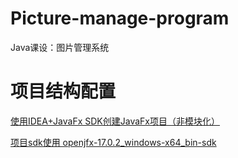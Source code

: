 # Picture-manage-program

Java课设：图片管理系统

# 项目结构配置

[使用IDEA+JavaFx SDK创建JavaFx项目（非模块化）](https://blog.csdn.net/qq_36639912/article/details/115048480?utm_medium=distribute.pc_relevant.none-task-blog-2~default~baidujs_baidulandingword~default-1.pc_relevant_paycolumn_v3&spm=1001.2101.3001.4242.2&utm_relevant_index=4)

[项目sdk使用 openjfx-17.0.2_windows-x64_bin-sdk](https://gluonhq.com/products/javafx/)
